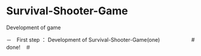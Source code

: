 # Survival-Shooter-Game
Development of game

 －　First step ： Development of Survival-Shooter-Game(one)　　　　　　#　done!　＃

